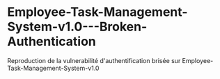 # Employee-Task-Management-System-v1.0---Broken-Authentication
Reproduction de la vulnerabilité d'authentification brisée sur Employee-Task-Management-System-v1.0
